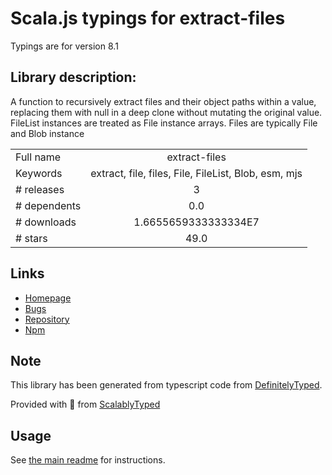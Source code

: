 
# Scala.js typings for extract-files

Typings are for version 8.1

## Library description:
A function to recursively extract files and their object paths within a value, replacing them with null in a deep clone without mutating the original value. FileList instances are treated as File instance arrays. Files are typically File and Blob instance

|                    |                 |
| ------------------ | :-------------: |
| Full name          | extract-files |
| Keywords           | extract, file, files, File, FileList, Blob, esm, mjs |
| # releases         | 3 |
| # dependents       | 0.0 |
| # downloads        | 1.6655659333333334E7 |
| # stars            | 49.0 |

## Links
- [Homepage](https://github.com/jaydenseric/extract-files#readme)
- [Bugs](https://github.com/jaydenseric/extract-files/issues)
- [Repository](https://github.com/jaydenseric/extract-files)
- [Npm](https://www.npmjs.com/package/extract-files)
    


## Note
This library has been generated from typescript code from [DefinitelyTyped](https://definitelytyped.org).

Provided with :purple_heart: from [ScalablyTyped](https://github.com/oyvindberg/ScalablyTyped)

## Usage
See [the main readme](../../readme.md) for instructions.


